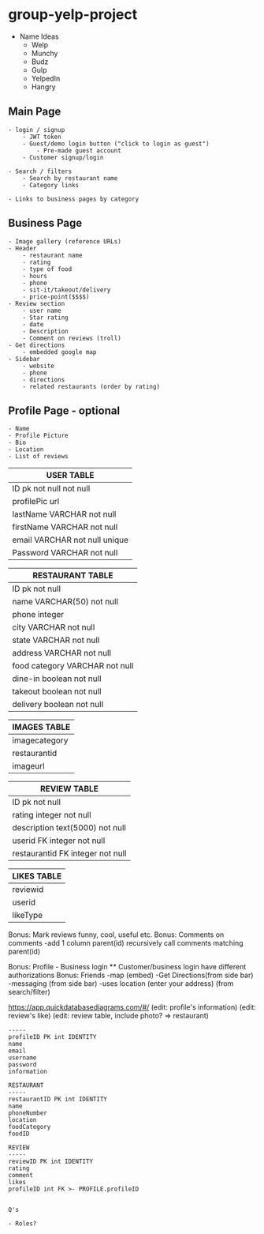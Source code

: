 # group-yelp-project

- Name Ideas
    - Welp
    - Munchy
    - Budz
    - Gulp
    - YelpedIn
    - Hangry

## Main Page
    - login / signup
        - JWT token
        - Guest/demo login button ("click to login as guest")
            - Pre-made guest account
        - Customer signup/login

    - Search / filters
        - Search by restaurant name
        - Category links

    - Links to business pages by category

## Business Page
    - Image gallery (reference URLs)
    - Header
        - restaurant name
        - rating
        - type of food
        - hours
        - phone
        - sit-it/takeout/delivery
        - price-point($$$$)
    - Review section
        - user name
        - Star rating
        - date
        - Description
        - Comment on reviews (troll)
    - Get directions
        - embedded google map
    - Sidebar
        - website
        - phone
        - directions
        - related restaurants (order by rating)

## Profile Page - optional
    - Name
    - Profile Picture
    - Bio
    - Location
    - List of reviews




| USER TABLE |
| ---------  |
| ID  pk not null not null   |
| profilePic url  |
| lastName  VARCHAR not null|
| firstName VARCHAR not null|
| email  VARCHAR  not null unique |
| Password  VARCHAR not null|

| RESTAURANT TABLE  |
|-------------------|
| ID pk not null    |
| name  VARCHAR(50) not null |
| phone integer            |
| city VARCHAR not null  |
| state VARCHAR not null    |
| address VARCHAR not null |
| food category VARCHAR not null |
| dine-in boolean not null|
| takeout boolean not null |
| delivery boolean not null |

| IMAGES TABLE |
|--------------|
| imagecategory|
| restaurantid |
| imageurl     |

| REVIEW TABLE |
|--------------|
| ID pk not null |
| rating integer not null|
| description text(5000) not null |
| userid FK integer not null    |
| restaurantid FK integer not null |

<!-- | COMMENTS TABLE |
|----------------|
| ID int pk not null |
| reviewid int not null |
| userid |
| description text(5000) | -->

| LIKES TABLE |
|-------------|
| reviewid |
| userid |
| likeType |






Bonus: Mark reviews funny, cool, useful etc.
Bonus: Comments on comments
-add 1 column parent(id)
recursively call comments matching parent(id)

Bonus: Profile
    - Business login
    ** Customer/business login have different authorizations
Bonus: Friends
-map (embed)
-Get Directions(from side bar)
-messaging (from side bar)
-uses location (enter your address) (from search/filter)


https://app.quickdatabasediagrams.com/#/
(edit: profile's information)
(edit: review's like)
(edit: review table, include photo? => restaurant)


```PROFILE
-----
profileID PK int IDENTITY
name
email
username
password
information

RESTAURANT
-----
restaurantID PK int IDENTITY
name
phoneNumber
location
foodCategory
foodID

REVIEW
-----
reviewID PK int IDENTITY
rating
comment
likes
profileID int FK >- PROFILE.profileID


Q's

- Roles?
